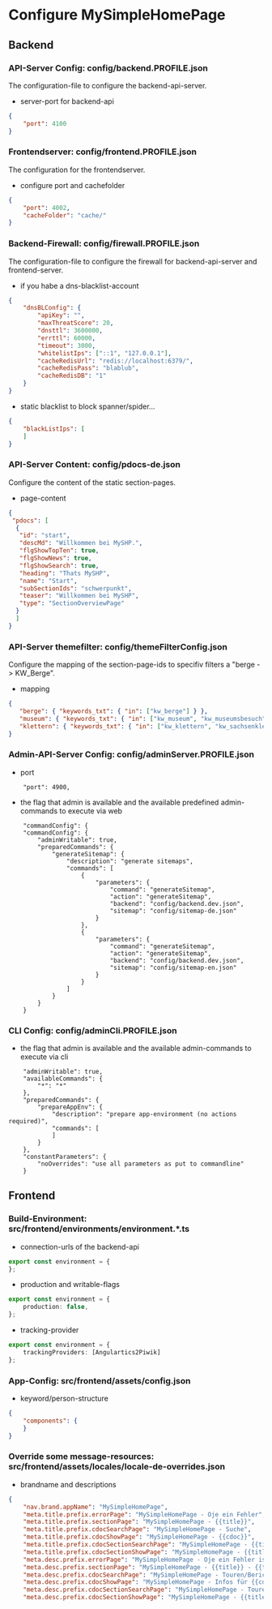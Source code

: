 # Configure MySimpleHomePage

## Backend

### API-Server Config: config/backend.PROFILE.json
The configuration-file to configure the backend-api-server.

- server-port for backend-api
```json
{
    "port": 4100
}
```

### Frontendserver: config/frontend.PROFILE.json
The configuration for the frontendserver.

- configure port and cachefolder
```json
{
    "port": 4002,
    "cacheFolder": "cache/"
} 
```

### Backend-Firewall: config/firewall.PROFILE.json
The configuration-file to configure the firewall for backend-api-server and frontend-server.

- if you habe a dns-blacklist-account
```json
{
    "dnsBLConfig": {
        "apiKey": "",
        "maxThreatScore": 20,
        "dnsttl": 3600000,
        "errttl": 60000,
        "timeout": 3000,
        "whitelistIps": ["::1", "127.0.0.1"],
        "cacheRedisUrl": "redis://localhost:6379/",
        "cacheRedisPass": "blablub",
        "cacheRedisDB": "1"
    }
}
```
- static blacklist to block spanner/spider...
```json
{
    "blackListIps": [
    ]
}
```

### API-Server Content: config/pdocs-de.json
Configure the content of the static section-pages.

- page-content
```json
{
 "pdocs": [
  {
   "id": "start",
   "descMd": "Willkommen bei MySHP.",
   "flgShowTopTen": true,
   "flgShowNews": true,
   "flgShowSearch": true,
   "heading": "Thats MySHP",
   "name": "Start",
   "subSectionIds": "schwerpunkt",
   "teaser": "Willkommen bei MySHP",
   "type": "SectionOverviewPage"
  }
  ]
}
```

### API-Server themefilter: config/themeFilterConfig.json
Configure the mapping of the section-page-ids to specifiv filters a "berge -> KW_Berge".

- mapping
```json
{ 
   "berge": { "keywords_txt": { "in": ["kw_berge"] } },
   "museum": { "keywords_txt": { "in": ["kw_museum", "kw_museumsbesuch"] } },
   "klettern": { "keywords_txt": { "in": ["kw_klettern", "kw_sachsenklettern", "kw_sportklettern", "kw_alpinklettern"] } }
}
```

### Admin-API-Server Config: config/adminServer.PROFILE.json
- port
```
    "port": 4900,
```
- the flag that admin is available and the available predefined admin-commands to execute via web
```
    "commandConfig": {
    "commandConfig": {
        "adminWritable": true,
        "preparedCommands": {
            "generateSitemap": {
                "description": "generate sitemaps",
                "commands": [
                    {
                        "parameters": {
                            "command": "generateSitemap",
                            "action": "generateSitemap",
                            "backend": "config/backend.dev.json",
                            "sitemap": "config/sitemap-de.json"
                        }
                    },
                    {
                        "parameters": {
                            "command": "generateSitemap",
                            "action": "generateSitemap",
                            "backend": "config/backend.dev.json",
                            "sitemap": "config/sitemap-en.json"
                        }
                    }
                ]
            }
        }
    }
```

### CLI Config: config/adminCli.PROFILE.json
- the flag that admin is available and the available admin-commands to execute via cli
```
    "adminWritable": true,
    "availableCommands": {
        "*": "*"
    },
    "preparedCommands": {
        "prepareAppEnv": {
            "description": "prepare app-environment (no actions required)",
            "commands": [
            ]
        }
    },
    "constantParameters": {
        "noOverrides": "use all parameters as put to commandline"
    }
```

## Frontend

### Build-Environment: src/frontend/environments/environment.*.ts

- connection-urls of the backend-api
```typescript
export const environment = {
};
```
- production and writable-flags
```typescript
export const environment = {
    production: false,
};
```
- tracking-provider
```typescript
export const environment = {
    trackingProviders: [Angulartics2Piwik]
};
```

### App-Config: src/frontend/assets/config.json

- keyword/person-structure
```json
{
    "components": {
    }
}
```

### Override some message-resources: src/frontend/assets/locales/locale-de-overrides.json 

- brandname and descriptions
```json
{
    "nav.brand.appName": "MySimpleHomePage",
    "meta.title.prefix.errorPage": "MySimpleHomePage - Oje ein Fehler",
    "meta.title.prefix.sectionPage": "MySimpleHomePage - {{title}}",
    "meta.title.prefix.cdocSearchPage": "MySimpleHomePage - Suche",
    "meta.title.prefix.cdocShowPage": "MySimpleHomePage - {{cdoc}}",
    "meta.title.prefix.cdocSectionSearchPage": "MySimpleHomePage - {{title}} - Suche",
    "meta.title.prefix.cdocSectionShowPage": "MySimpleHomePage - {{title}} - {{cdoc}}",
    "meta.desc.prefix.errorPage": "MySimpleHomePage - Oje ein Fehler ist aufgetreten",
    "meta.desc.prefix.sectionPage": "MySimpleHomePage - {{title}} - {{teaser}}",
    "meta.desc.prefix.cdocSearchPage": "MySimpleHomePage - Touren/Berichte/Regionen/Bilder/Infos",
    "meta.desc.prefix.cdocShowPage": "MySimpleHomePage - Infos für {{cdoc}}",
    "meta.desc.prefix.cdocSectionSearchPage": "MySimpleHomePage - Touren/Berichte/Regionen/Bilder/Infos zum Thema {{title}} - {{teaser}}",
    "meta.desc.prefix.cdocSectionShowPage": "MySimpleHomePage - {{title}} - Infos für {{cdoc}}",
```
